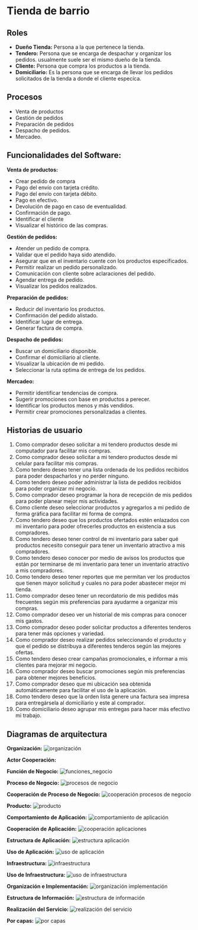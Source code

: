 # Tienda de barrio

## Roles
- __Dueño Tienda:__ Persona a la que pertenece la tienda.
- __Tendero:__ Persona que se encarga de despachar y organizar los pedidos. usualmente suele ser el mismo dueño de la tienda.
- __Cliente:__ Persona que compra los productos a la tienda.
- __Domiciliario:__ Es la persona que se encarga de llevar los pedidos solicitados de la tienda a donde el cliente especíca.

## Procesos
- Venta de productos
- Gestión de pedidos
- Preparación de pedidos
- Despacho de pedidos.
- Mercadeo.

## Funcionalidades del Software:

__Venta de productos:__
- Crear pedido de compra
- Pago del envío con tarjeta crédito.
- Pago del envío con tarjeta débito.
- Pago en efectivo.
- Devolución de pago en caso de eventualidad.
- Confirmación de pago.
- Identificar el cliente
- Visualizar el histórico de las compras.

__Gestión de pedidos:__
- Atender un pedido de compra.
- Validar que el pedido haya sido atendido.
- Asegurar que en el inventario cuente con los productos especificados.
- Permitir realizar un pedido personalizado.
- Comunicación con cliente sobre aclaraciones del pedido.
- Agendar entrega de pedido.
- Visualizar los pedidos realizados.

__Preparación de pedidos:__
- Reducir del inventario los productos.
- Confirmación del pedido alistado.
- Identificar lugar de entrega.
- Generar factura de compra.

__Despacho de pedidos:__
- Buscar un domiciliario disponible.
- Confirmar el domiciliario al cliente.
- Visualizar la ubicación de mi pedido.
- Seleccionar la ruta optima de entrega de los pedidos.

__Mercadeo:__
- Permitir identificar tendencias de compra.
- Sugerir promociones con base en productos a perecer.
- Identificar los productos menos y más vendidos.
- Permitir crear promociones personalizadas a clientes.

## Historias de usuario

1. Como comprador deseo solicitar a mi tendero productos desde mi computador para facilitar mis compras.
2. Como comprador deseo solicitar a mi tendero productos desde mi celular para facilitar mis compras.
3. Como tendero deseo tener una lista ordenada de los pedidos recibidos para poder despacharlos y no perder ninguno.
4. Como tendero deseo poder administrar la lista de pedidos recibidos para poder organizar mi negocio.
5. Como comprador deseo programar la hora de recepción de mis pedidos para poder planear mejor mis actividades.
6. Como cliente deseo seleccionar productos y agregarlos a mi pedido de forma gráfica para facilitar mi forma de compra.
7. Como tendero deseo que los productos ofertados estén enlazados con mi inventario para poder ofrecerles productos en existencia a sus compradores.
8. Como tendero deseo tener control de mi inventario para saber qué productos necesito conseguir para tener un inventario atractivo a mis compradores.
9. Como tendero deseo conocer por medio de avisos los productos que están por terminarse de mi inventario para tener un inventario atractivo a mis compradores.
10. Como tendero deseo tener reportes que me permitan ver los productos que tienen mayor solicitud y cuales no para poder abastecer mejor mi tienda.
11. Como comprador deseo tener un recordatorio de mis pedidos más frecuentes según mis preferencias para ayudarme a organizar mis compras.
12. Como comprador deseo ver un historial de mis compras para conocer mis gastos.
13. Como comprador deseo poder solicitar productos a diferentes tenderos para tener más opciones y variedad.
14. Como comprador deseo realizar pedidos seleccionando el producto y que el pedido se distribuya a diferentes tenderos según las mejores ofertas.
15. Como tendero deseo crear campañas promocionales, e informar a mis clientes para mejorar mi negocio.
16. Como comprador deseo buscar promociones según mis preferencias para obtener mejores beneficios.
17. Como comprador deseo que mi ubicación sea obtenida automáticamente para facilitar el uso de la aplicación.
18. Como tendero deseo que la orden lista genere una factura sea impresa para entregársela al domiciliario y este al comprador.
19. Como domiciliario deseo agrupar mis entregas para hacer más efectivo mi trabajo.

## Diagramas de arquitectura

__Organización:__
![organización](organización.png "punto de vista organización")

__Actor Cooperación:__


__Función de Negocio:__
![funciones_negocio](funciones_negocio.png "punto de vista funciones de negocio")

__Proceso de Negocio:__
![procesos de negocio](procesos_negocio.png "punto de vista procesos de negocio")

__Cooperación de Proceso de Negocio:__
![cooperación procesos de negocio](cooperación_procesos_negocio.png "punto de vista cooperación procesos de negocio")

__Producto:__
![producto](producto.png "punto de vista producto")

__Comportamiento de Aplicación:__
![comportamiento de aplicación](comportamiento_aplicación.png "punto de vista comportamiento de aplicación")

__Cooperación de Aplicación:__
![cooperación aplicaciones](cooperación_aplicaciones.png "punto de vista cooperación de aplicaciones")

__Estructura de Aplicación:__
![estructura aplicación](estructura_aplicación.png "punto de vista estructura de aplicación")

__Uso de Aplicación:__
![uso de aplicación](uso_aplicación.png "punto de vista uso de aplicación")

__Infraestructura:__
![infraestructura](infraestructura.png "punto de vista infraestructura")

__Uso de Infraestructura:__
![uso de infraestructura](uso_infraestructura.png "punto de vista uso de infraestructura")

__Organización e Implementación:__
![organización implementación](organización_implementación.png "punto de vista organización e implementación")

__Estructura de Información:__
![estructura de información](estructura_información.png "punto de vista estructura de información")

__Realización del Servicio:__
![realización del servicio](realización_servicio.png "punto de vista realización del servicio")

__Por capas:__
![por capas](por_capas.png "punto de vista por capas")
